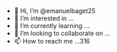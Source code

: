 - 👋 Hi, I’m @emanuelbaget25
- 👀 I’m interested in ...
- 🌱 I’m currently learning ...
- 💞️ I’m looking to collaborate on ...
- 📫 How to reach me ...316

<!---
emanuelbaget25/emanuelbaget25 is a ✨ special ✨ repository because its `README.md` (this file) appears on your GitHub profile.
You can click the Preview link to take a look at your changes.
--->
